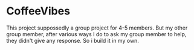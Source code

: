 # CoffeeVibes
This project suppossedly a group project for 4-5 members. But my other group member, after various ways I do to ask my group member to help, they didn't give any response. So i build it in my own.

